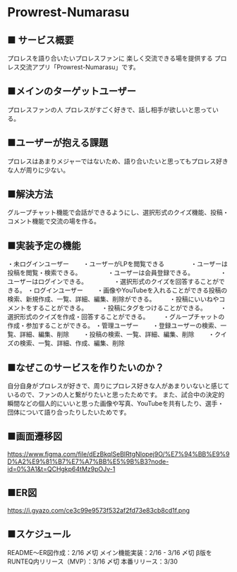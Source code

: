 # Prowrest-Numarasu
## ■ サービス概要
プロレスを語り合いたいプロレスファンに
楽しく交流できる場を提供する
プロレス交流アプリ「Prowrest-Numarasu」です。

## ■メインのターゲットユーザー
プロレスファンの人
プロレスがすごく好きで、話し相手が欲しいと思っている。

## ■ユーザーが抱える課題
プロレスはあまりメジャーではないため、語り合いたいと思ってもプロレス好きな人が周りに少ない。

## ■解決方法
グループチャット機能で会話ができるようにし、選択形式のクイズ機能、投稿・コメント機能で交流の場を作る。

## ■実装予定の機能
・未ログインユーザー
　　・ユーザーがLPを閲覧できる
　　　　・ユーザーは投稿を閲覧・検索できる。
　　　　・ユーザーは会員登録できる。
　　　　・ユーザーはログインできる。
　　　　・選択形式のクイズを回答することができる。
・ログインユーザー
　　・画像やYouTubeを入れることができる投稿の検索、新規作成、一覧、詳細、編集、削除ができる。
　　・投稿にいいねやコメントをすることができる。
　　・投稿にタグをつけることができる。
　　・選択形式のクイズを作成・回答することができる。
　　・グループチャットの作成・参加することができる。
・管理ユーザー
　　・登録ユーザーの検索、一覧、詳細、編集、削除
　　・投稿の検索、一覧、詳細、編集、削除
　　・クイズの検索、一覧、詳細、作成、編集、削除

## ■なぜこのサービスを作りたいのか？
自分自身がプロレスが好きで、周りにプロレス好きな人があまりいないと感じているので、ファンの人と繋がりたいと思ったためです。
また、試合中の決定的瞬間などの個人的にいいと思った画像や写真、YouTubeを共有したり、選手・団体について語り合ったりしたいためです。

## ■画面遷移図
https://www.figma.com/file/dEzBkqlSeBIRtgNIopej9O/%E7%94%BB%E9%9D%A2%E9%81%B7%E7%A7%BB%E5%9B%B3?node-id=0%3A1&t=QCHgkp64tMz9pOJv-1

## ■ER図
https://i.gyazo.com/ce3c99e9573f532af2fd73e83cb8cd1f.png

## ■スケジュール
README〜ER図作成：2/16 〆切
メイン機能実装：2/16 - 3/16 〆切
β版をRUNTEQ内リリース（MVP）：3/16 〆切
本番リリース：3/30